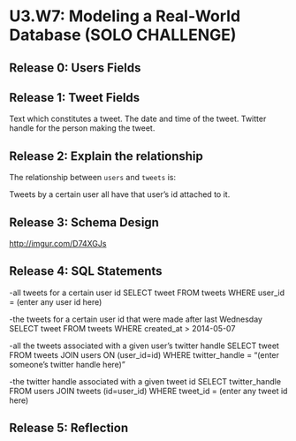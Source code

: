 # U3.W7: Modeling a Real-World Database (SOLO CHALLENGE)

## Release 0: Users Fields
<!-- Identify the fields Twitter collects data for -->

## Release 1: Tweet Fields
<!-- Identify the fields Twitter uses to represent/display a tweet. What are you required or allowed to enter? --> Text which constitutes a tweet. The date and time of the tweet. Twitter handle for the person making the tweet.

## Release 2: Explain the relationship
The relationship between `users` and `tweets` is: 
<!-- because... --> Tweets by a certain user all have that user’s id attached to it.

## Release 3: Schema Design
<!-- Include your image (inline) of your schema -->
http://imgur.com/D74XGJs

## Release 4: SQL Statements
<!-- Include your SQL Statements. How can you make markdown files show blocks of code? -->

-all tweets for a certain user id
SELECT tweet
FROM tweets
WHERE user_id = (enter any user id here)

-the tweets for a certain user id that were made after last Wednesday
SELECT tweet
FROM tweets
WHERE created_at > 2014-05-07

-all the tweets associated with a given user’s twitter handle
SELECT tweet
FROM tweets JOIN users ON (user_id=id)
WHERE twitter_handle = “(enter someone’s twitter handle here)”


-the twitter handle associated with a given tweet id
SELECT twitter_handle
FROM users JOIN tweets (id=user_id)
WHERE tweet_id = (enter any tweet id here)


## Release 5: Reflection
<!-- Be sure to add your reflection here!!! -->
